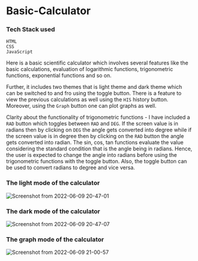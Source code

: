 # Basic-Calculator

### Tech Stack used

```
HTML
CSS
JavaScript
```
Here is a basic scientific calculator which involves several features like the basic calculations, evaluation of logarithmic functions, trigonometric functions, exponential functions and so on.

Further, it includes two themes that is light theme and dark theme which can be switched to and fro using the toggle button.
There is a feature to view the previous calculations as well using the ```HIS``` history button.
Moreover, using the ```Graph``` button one can plot graphs as well.

Clarity about the functionality of trigonometric functions - I have included a ```RAD``` button which toggles between ```RAD``` and ```DEG```. If the screen value is in radians then by clicking on ```DEG``` the angle gets converted into degree while if the screen value is in degree then by clicking on the ```RAD``` button the angle gets converted into radian. The sin, cos, tan functions evaluate the value considering the standard condition that is the angle being in radians. Hence, the user is expected to change the angle into radians before using the trigonometric functions with the toggle button. Also, the toggle button can be used to convert radians to degree and vice versa.

### The light mode of the calculator
![Screenshot from 2022-06-09 20-47-01](https://user-images.githubusercontent.com/94168243/172885706-13890d60-d46b-4932-80a2-c346ab5a2a24.png)

### The dark mode of the calculator
![Screenshot from 2022-06-09 20-47-07](https://user-images.githubusercontent.com/94168243/172885786-2825f236-c61e-45a8-9cf5-811dd34cbb39.png)

### The graph mode of the calculator
![Screenshot from 2022-06-09 21-00-57](https://user-images.githubusercontent.com/94168243/172886061-0e76a120-c570-4b26-b9ff-ce1d373d4ce8.png)
